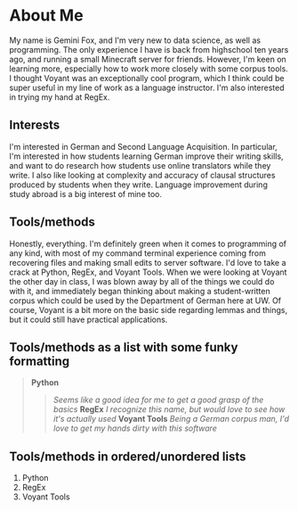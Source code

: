 # About Me

My name is Gemini Fox, and I'm very new to data science, as well as programming. The only experience I have is back from highschool ten years ago, and running a small Minecraft server for friends. However, I'm keen on learning more, especially how to work more closely with some corpus tools. I thought Voyant was an exceptionally cool program, which I think could be super useful in my line of work as a language instructor. I'm also interested in trying my hand at RegEx.

## Interests

I'm interested in German and Second Language Acquisition. In particular, I'm interested in how students learning German improve their writing skills, and want to do research how students use online translators while they write. I also like looking at complexity and accuracy of clausal structures produced by students when they write. Language improvement during study abroad is a big interest of mine too.

## Tools/methods

Honestly, everything. I'm definitely green when it comes to programming of any kind, with most of my command terminal experience coming from recovering files and making small edits to server software. I'd love to take a crack at Python, RegEx, and Voyant Tools. When we were looking at Voyant the other day in class, I was blown away by all of the things we could do with it, and immediately began thinking about making a student-written corpus which could be used by the Department of German here at UW. Of course, Voyant is a bit more on the basic side regarding lemmas and things, but it could still have practical applications.

## Tools/methods as a list with some funky formatting
>**Python**
>>*Seems like a good idea for me to get a good grasp of the basics*
>**RegEx**
>>*I recognize this name, but would love to see how it's actually used*
>**Voyant Tools**
>>*Being a German corpus man, I'd love to get my hands dirty with this software*

## Tools/methods in ordered/unordered lists
1. Python
2. RegEx
3. Voyant Tools